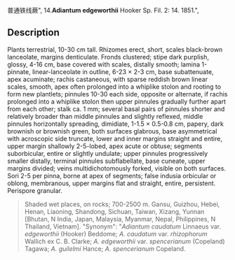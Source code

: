 普通铁线蕨",
14.**Adiantum edgeworthii** Hooker Sp. Fil. 2: 14. 1851.",

## Description
Plants terrestrial, 10-30 cm tall. Rhizomes erect, short, scales black-brown lanceolate, margins denticulate. Fronds clustered; stipe dark purplish, glossy, 4-16 cm, base covered with scales, distally smooth; lamina 1-pinnate, linear-lanceolate in outline, 6-23 × 2-3 cm, base subattenuate, apex acuminate; rachis castaneous, with sparse reddish brown linear scales, smooth, apex often prolonged into a whiplike stolon and rooting to form new plantlets; pinnules 10-30 each side, opposite or alternate, if rachis prolonged into a whiplike stolon then upper pinnules gradually further apart from each other; stalk ca. 1 mm; several basal pairs of pinnules shorter and relatively broader than middle pinnules and slightly reflexed, middle pinnules horizontally spreading, dimidiate, 1-1.5 × 0.5-0.8 cm, papery, dark brownish or brownish green, both surfaces glabrous, base asymmetrical with acroscopic side truncate, lower and inner margins straight and entire, upper margin shallowly 2-5-lobed, apex acute or obtuse; segments suborbicular, entire or slightly undulate; upper pinnules progressively smaller distally, terminal pinnules subflabellate, base cuneate, upper margins divided; veins multidichotomously forked, visible on both surfaces. Sori 2-5 per pinna, borne at apex of segments; false indusia orbicular or oblong, membranous, upper margins flat and straight, entire, persistent. Perispore granular.

> Shaded wet places, on rocks; 700-2500 m. Gansu, Guizhou, Hebei, Henan, Liaoning, Shandong, Sichuan, Taiwan, Xizang, Yunnan [Bhutan, N India, Japan, Malaysia, Myanmar, Nepal, Philippines, N Thailand, Vietnam].
  "Synonym": "*Adiantum caudatum* Linnaeus var. *edgeworthii* (Hooker) Beddome; *A. caudatum* var. *rhizophorum* Wallich ex C. B. Clarke; *A. edgeworthii* var. *spencerianum* (Copeland) Tagawa; *A. guilelmi* Hance; *A. spencerianum* Copeland.
